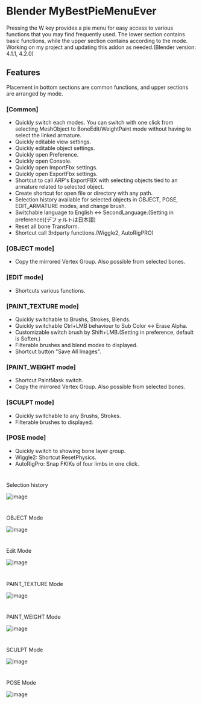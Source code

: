 # Blender MyBestPieMenuEver

Pressing the W key provides a pie menu for easy access to various functions that you may find frequently used. The lower section contains basic functions, while the upper section contains according to the mode. Working on my project and updating this addon as needed.(Blender version: 4.1.1, 4.2.0)

## Features

Placement in bottom sections are common functions, and upper sections are arranged by mode.

### [Common]

- Quickly switch each modes.
  You can switch with one click from selecting MeshObject to BoneEdit/WeightPaint mode without having to select the linked armature.
- Quickly editable view settings.
- Quickly editable object settings.
- Quickly open Preference.
- Quickly open Console.
- Quickly open ImportFbx settings.
- Quickly open ExportFbx settings.
- Shortcut to call ARP's ExportFBX with selecting objects tied to an armature related to selected object.
- Create shortcut for open file or directory with any path.
- Selection history available for selected objects in OBJECT, POSE, EDIT_ARMATURE modes, and change brush.
- Switchable language to English <-> SecondLanguage.(Setting in preference)(デフォルトは日本語)
- Reset all bone Transform.
- Shortcut call 3rdparty functions.(Wiggle2, AutoRigPRO)

### [OBJECT mode]
- Copy the mirrored Vertex Group. Also possible from selected bones.

### [EDIT mode]
- Shortcuts various functions.

### [PAINT_TEXTURE mode]

- Quickly switchable to Brushs, Strokes, Blends.
- Quickly switchable Ctrl+LMB behaviour to Sub Color <-> Erase Alpha.
- Customizable switch brush by Shift+LMB.(Setting in preference, default is Soften.)
- Filterable brushes and blend modes to displayed.
- Shortcut button "Save All Images".
  
### [PAINT_WEIGHT mode]

- Shortcut PaintMask switch.
- Copy the mirrored Vertex Group. Also possible from selected bones.

### [SCULPT mode]

- Quickly switchable to any Brushs, Strokes.
- Filterable brushes to displayed.

### [POSE mode]

- Quickly switch to showing bone layer group.
- Wiggle2: Shortcut ResetPhysics.
- AutoRigPro: Snap FKIKs of four limbs in one click.

#
Selection history

![image](https://github.com/emptybraces/Blender_MyBestPieMenuEver/assets/1441835/a12ea186-048b-43c9-9c6d-a5e5e7eeed0b)

#
OBJECT Mode

![image](https://github.com/emptybraces/Blender_MyBestPieMenuEver/assets/1441835/9cf9cf57-f246-4929-823b-7271788c0d73)

#
Edit Mode

![image](https://github.com/emptybraces/Blender_MyBestPieMenuEver/assets/1441835/be85f594-d210-4a29-bc81-9153405cbc77)

#
PAINT_TEXTURE Mode

![image](https://github.com/emptybraces/Blender_MyBestPieMenuEver/assets/1441835/43069e49-db28-4c5e-a4fa-1d24af1a0006)

#
PAINT_WEIGHT Mode

![image](https://github.com/emptybraces/Blender_MyBestPieMenuEver/assets/1441835/36bb97e4-1e21-44ab-9b55-9c2df7831d92)

#
SCULPT Mode

![image](https://github.com/emptybraces/Blender_MyBestPieMenuEver/assets/1441835/02d37582-2c76-4b2f-979c-2072179cec84)

#
POSE Mode

![image](https://github.com/emptybraces/Blender_MyBestPieMenuEver/assets/1441835/c7169fb1-75c1-4cd4-9e96-b45b40747670)
